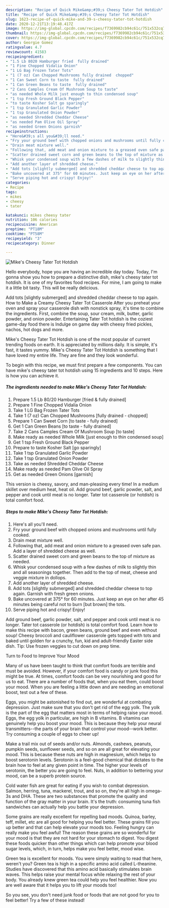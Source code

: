 ```yaml
---
description: "Recipe of Quick Mike&amp;#39;s Cheesy Tater Tot Hotdish"
title: "Recipe of Quick Mike&amp;#39;s Cheesy Tater Tot Hotdish"
slug: 1623-recipe-of-quick-mike-and-39-s-cheesy-tater-tot-hotdish
date: 2020-12-21T13:19:48.417Z
image: https://img-global.cpcdn.com/recipes/f7369982cb94c61c/751x532cq70/mikes-cheesy-tater-tot-hotdish-recipe-main-photo.jpg
thumbnail: https://img-global.cpcdn.com/recipes/f7369982cb94c61c/751x532cq70/mikes-cheesy-tater-tot-hotdish-recipe-main-photo.jpg
cover: https://img-global.cpcdn.com/recipes/f7369982cb94c61c/751x532cq70/mikes-cheesy-tater-tot-hotdish-recipe-main-photo.jpg
author: Georgie Gomez
ratingvalue: 4.7
reviewcount: 41583
recipeingredient:
- "1.5 Lb 8020 Hamburger fried  fully drained"
- "1 Fine Chopped Vidalia Onion"
- "1 LG Bag Frozen Tater Tots"
- "1 (7 oz) Can Chopped Mushrooms fully drained  chopped"
- "1 Can Sweet Corn to taste  fully drained"
- "1 Can Green Beans to taste  fully drained"
- "2 Cans Camples Cream Of Mushroom Soup to taste"
- "as needed Whole Milk just enough to thin condensed soup"
- "1 tsp Fresh Ground Black Pepper"
- "to taste Kosher Salt go sparingly"
- "1 tsp Granulated Garlic Powder"
- "1 tsp Granulated Onion Powder"
- "as needed Shredded Cheddar Cheese"
- "as needed Pam Olive Oil Spray"
- "as needed Green Onions garnish"
recipeinstructions:
- "Here&#39;s all you&#39;ll need."
- "Fry your ground beef with chopped onions and mushrooms until fully cooked."
- "Drain meat mixture well."
- "Following that, add meat and onion mixture to a greased oven safe pan. Add a layer of shredded cheese as well."
- "Scatter drained sweet corn and green beans to the top of mixture as needed."
- "Whisk your condensed soup with a few dashes of milk to slightly thin and all seasonings together. Then add to the top of meat, cheese and veggie mixture in dollops."
- "Add another layer of shredded cheese."
- "Add tots [slightly submerged] and shredded cheddar cheese to top again. Garnish with fresh green onions."
- "Bake uncovered at 375° for 60 minutes. Just keep an eye on her after 45 minutes being careful not to burn [but brown] the tots."
- "Serve piping hot and crispy! Enjoy!"
categories:
- Recipe
tags:
- mikes
- cheesy
- tater

katakunci: mikes cheesy tater 
nutrition: 106 calories
recipecuisine: American
preptime: "PT18M"
cooktime: "PT58M"
recipeyield: "3"
recipecategory: Dinner

---
```



![Mike&#39;s Cheesy Tater Tot Hotdish](https://img-global.cpcdn.com/recipes/f7369982cb94c61c/751x532cq70/mikes-cheesy-tater-tot-hotdish-recipe-main-photo.jpg)

Hello everybody, hope you are having an incredible day today. Today, I'm gonna show you how to prepare a distinctive dish, mike&#39;s cheesy tater tot hotdish. It is one of my favorites food recipes. For mine, I am going to make it a little bit tasty. This will be really delicious.

Add tots [slightly submerged] and shredded cheddar cheese to top again. How to Make a Creamy Cheesy Tater Tot Casserole After you preheat your oven and spray your casserole dish with nonstick spray, it&#39;s time to combine the ingredients. First, combine the soup, sour cream, milk, butter, garlic powder, and onion powder. Entertaining Tater Tot hotdish is the coziest game-day food there is Indulge on game day with cheesy fried pickles, nachos, hot dogs and more.

Mike&#39;s Cheesy Tater Tot Hotdish is one of the most popular of current trending foods on earth. It is appreciated by millions daily. It is simple, it's fast, it tastes yummy. Mike&#39;s Cheesy Tater Tot Hotdish is something that I have loved my entire life. They are fine and they look wonderful.


To begin with this recipe, we must first prepare a few components. You can have mike&#39;s cheesy tater tot hotdish using 15 ingredients and 10 steps. Here is how you can achieve it.

<!--inarticleads1-->

##### The ingredients needed to make Mike&#39;s Cheesy Tater Tot Hotdish:

1. Prepare 1.5 Lb 80/20 Hamburger [fried &amp; fully drained]
1. Prepare 1 Fine Chopped Vidalia Onion
1. Take 1 LG Bag Frozen Tater Tots
1. Take 1 (7 oz) Can Chopped Mushrooms [fully drained - chopped]
1. Prepare 1 Can Sweet Corn [to taste - fully drained]
1. Get 1 Can Green Beans [to taste - fully drained]
1. Take 2 Cans Camples Cream Of Mushroom Soup [to taste]
1. Make ready as needed Whole Milk [just enough to thin condensed soup]
1. Get 1 tsp Fresh Ground Black Pepper
1. Prepare to taste Kosher Salt [go sparingly]
1. Take 1 tsp Granulated Garlic Powder
1. Take 1 tsp Granulated Onion Powder
1. Take as needed Shredded Cheddar Cheese
1. Make ready as needed Pam Olive Oil Spray
1. Get as needed Green Onions [garnish]


This version is cheesy, savory, and man-pleasing every time! In a medium skillet over medium heat, heat oil. Add ground beef, garlic powder, salt, and pepper and cook until meat is no longer. Tater tot casserole (or hotdish) is total comfort food. 

<!--inarticleads2-->

##### Steps to make Mike&#39;s Cheesy Tater Tot Hotdish:

1. Here&#39;s all you&#39;ll need.
1. Fry your ground beef with chopped onions and mushrooms until fully cooked.
1. Drain meat mixture well.
1. Following that, add meat and onion mixture to a greased oven safe pan. Add a layer of shredded cheese as well.
1. Scatter drained sweet corn and green beans to the top of mixture as needed.
1. Whisk your condensed soup with a few dashes of milk to slightly thin and all seasonings together. Then add to the top of meat, cheese and veggie mixture in dollops.
1. Add another layer of shredded cheese.
1. Add tots [slightly submerged] and shredded cheddar cheese to top again. Garnish with fresh green onions.
1. Bake uncovered at 375° for 60 minutes. Just keep an eye on her after 45 minutes being careful not to burn [but brown] the tots.
1. Serve piping hot and crispy! Enjoy!


Add ground beef, garlic powder, salt, and pepper and cook until meat is no longer. Tater tot casserole (or hotdish) is total comfort food. Learn how to make this recipe with bacon, green beans, ground beef and even without soup! Cheesy broccoli and cauliflower casserole gets topped with tots and baked until golden for a crunchy, fun, kid and adult-friendly Easter side dish. Tip: Use frozen veggies to cut down on prep time. 

Turn to Food to Improve Your Mood


Many of us have been taught to think that comfort foods are terrible and must be avoided. However, if your comfort food is candy or junk food this might be true. At times, comfort foods can be very nourishing and good for us to eat. There are a number of foods that, when you eat them, could boost your mood. When you are feeling a little down and are needing an emotional boost, test out a few of these.

Eggs, you might be astonished to find out, are wonderful at combating depression. Just make sure that you don't get rid of the egg yolk. The yolk is the part of the egg that matters most in terms of helping raise your mood. Eggs, the egg yolk in particular, are high in B vitamins. B vitamins can genuinely help you boost your mood. This is because they help your neural transmitters--the parts of your brain that control your mood--work better. Try consuming a couple of eggs to cheer up!

Make a trail mix out of seeds and/or nuts. Almonds, cashews, peanuts, pumpkin seeds, sunflower seeds, and so on are all great for elevating your mood. This is because these nuts are high in magnesium, which helps to boost serotonin levels. Serotonin is a feel-good chemical that dictates to the brain how to feel at any given point in time. The higher your levels of serotonin, the better you are going to feel. Nuts, in addition to bettering your mood, can be a superb protein source.

Cold water fish are great for eating if you wish to combat depression. Salmon, herring, tuna, mackerel, trout, and so on, they're all high in omega-3s and DHA. These are two substances that promote the quality and function of the gray matter in your brain. It's the truth: consuming tuna fish sandwiches can actually help you battle your depression. 

Some grains are really excellent for repelling bad moods. Quinoa, barley, teff, millet, etc are all good for helping you feel better. These grains fill you up better and that can help elevate your moods too. Feeling hungry can really make you feel awful! The reason these grains are so wonderful for your mood is that they are not hard for your stomach to digest. You digest these foods quicker than other things which can help promote your blood sugar levels, which, in turn, helps make you feel better, mood wise.

Green tea is excellent for moods. You were simply waiting to read that here, weren't you? Green tea is high in a specific amino acid called L-theanine. Studies have discovered that this amino acid basically stimulates brain waves. This helps raise your mental focus while relaxing the rest of your body. You already knew green tea could help you feel healthier. Now you are well aware that it helps you to lift your moods too!

So you see, you don't need junk food or foods that are not good for you to feel better! Try a few of these instead!

